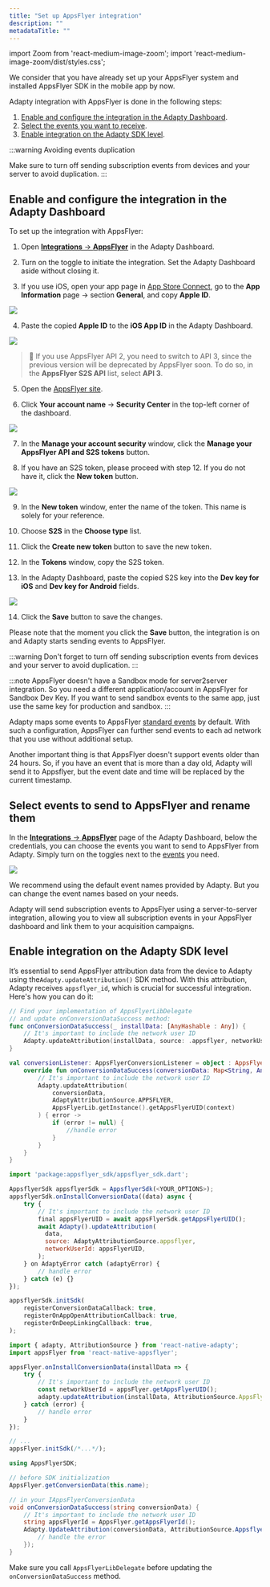 ```yaml
---
title: "Set up AppsFlyer integration"
description: ""
metadataTitle: ""
---
```


import Zoom from 'react-medium-image-zoom';
import 'react-medium-image-zoom/dist/styles.css';

We consider that you have already set up your AppsFlyer system and installed AppsFlyer SDK in the mobile app by now.

Adapty integration with AppsFlyer is done in the following steps:

1. [Enable and configure the integration in the Adapty Dashboard](appsflyer-setup#enable-and-configure-the-integration-in-the-adapty-dashboard).
2. [Select the events you want to receive](appsflyer-setup#select-events-to-send-to-appsflyer-and-rename-them).
3. [Enable integration on the Adapty SDK level](appsflyer-setup#enable-integration-on-the-adapty-sdk-level).

:::warning
Avoiding events duplication

Make sure to turn off sending subscription events from devices and your server to avoid duplication.
:::

## Enable and configure the integration in the Adapty Dashboard

To set up the integration with AppsFlyer:

1. Open [**Integrations** -> **AppsFlyer**](https://app.adapty.io/integrations/appsflyer) in the Adapty Dashboard.

2. Turn on the toggle to initiate the integration. Set the Adapty Dashboard aside without closing it.

3. If you use iOS, open your app page in [App Store Connect](https://appstoreconnect.apple.com/), go to the **App Information** page -> section **General**, and copy **Apple ID**.

   
<Zoom>
  <img src={require('./img/43a5cc6-apple_id.webp').default}
  style={{
    border: '1px solid #727272', /* border width and color */
    width: '700px', /* image width */
    display: 'block', /* for alignment */
    margin: '0 auto' /* center alignment */
  }}
/>
</Zoom>




4. Paste the copied **Apple ID** to the **iOS App ID** in the Adapty Dashboard.

   
<Zoom>
  <img src={require('./img/61bff5a-appsflyer_iOS_app_id.webp').default}
  style={{
    border: '1px solid #727272', /* border width and color */
    width: '700px', /* image width */
    display: 'block', /* for alignment */
    margin: '0 auto' /* center alignment */
  }}
/>
</Zoom>




   > 🚧 If you use AppsFlyer API 2, you need to switch to API 3, since the previous version will be deprecated by AppsFlyer soon. To do so, in the **AppsFlyer S2S API** list, select **API 3**.

5. Open the [AppsFlyer site](https://hq1.appsflyer.com/home). 

6. Click **Your account name** -> **Security Center** in the top-left corner of the dashboard.

   
<Zoom>
  <img src={require('./img/1c18c50-appsflyer_security_center.webp').default}
  style={{
    border: '1px solid #727272', /* border width and color */
    width: '700px', /* image width */
    display: 'block', /* for alignment */
    margin: '0 auto' /* center alignment */
  }}
/>
</Zoom>




7. In the **Manage your account security** window, click the **Manage your AppsFlyer API and S2S tokens** button.

8. If you have an S2S token, please proceed with step 12. If you do not have it, click the **New token** button. 

   
<Zoom>
  <img src={require('./img/7934920-appsflyer_new_token.webp').default}
  style={{
    border: '1px solid #727272', /* border width and color */
    width: '700px', /* image width */
    display: 'block', /* for alignment */
    margin: '0 auto' /* center alignment */
  }}
/>
</Zoom>




9. In the **New token** window, enter the name of the token. This name is solely for your reference. 

10. Choose **S2S** in the **Choose type** list.

11. Click the **Create new token** button to save the new token.

12. In the **Tokens** window, copy the S2S token.

13. In the Adapty Dashboard, paste the copied S2S key into the **Dev key for iOS** and **Dev key for Android** fields. 


<Zoom>
  <img src={require('./img/43cacb2-appsflyer_dev_keys.webp').default}
  style={{
    border: '1px solid #727272', /* border width and color */
    width: '700px', /* image width */
    display: 'block', /* for alignment */
    margin: '0 auto' /* center alignment */
  }}
/>
</Zoom>





14. Click the **Save** button to save the changes. 

Please note that the moment you click the **Save** button, the integration is on and Adapty starts sending events to AppsFlyer. 

:::warning
Don't forget to turn off sending subscription events from devices and your server to avoid duplication.
:::

:::note
AppsFlyer doesn't have a Sandbox mode for server2server integration. So you need a different application/account in AppsFlyer for Sandbox Dev Key. If you want to send sandbox events to the same app, just use the same key for production and sandbox.
:::

Adapty maps some events to AppsFlyer [standard events](https://support.appsflyer.com/hc/en-us/articles/115005544169-Rich-in-app-events-for-Android-and-iOS#event-types) by default. With such a configuration, AppsFlyer can further send events to each ad network that you use without additional setup.

Another important thing is that AppsFlyer doesn't support events older than 24 hours. So, if you have an event that is more than a day old, Adapty will send it to Appsflyer, but the event date and time will be replaced by the current timestamp.

## Select events to send to AppsFlyer and rename them

In the [**Integrations** -> **AppsFlyer**](https://app.adapty.io/integrations/appsflyer) page of the Adapty Dashboard, below the credentials, you can choose the events you want to send to AppsFlyer from Adapty. Simply turn on the toggles next to the [events](events) you need.


<Zoom>
  <img src={require('./img/1b0c777-CleanShot_2023-08-11_at_14.56.362x.webp').default}
  style={{
    border: '1px solid #727272', /* border width and color */
    width: '700px', /* image width */
    display: 'block', /* for alignment */
    margin: '0 auto' /* center alignment */
  }}
/>
</Zoom>





We recommend using the default event names provided by Adapty. But you can change the event names based on your needs.

Adapty will send subscription events to AppsFlyer using a server-to-server integration, allowing you to view all subscription events in your AppsFlyer dashboard and link them to your acquisition campaigns.

## Enable integration on the Adapty SDK level

It’s essential to send AppsFlyer attribution data from the device to Adapty using the`Adapty.updateAttribution()` SDK method. With this attribution, Adapty receives `appsflyer_id`, which is crucial for successful integration. Here's how you can do it:

```swift title="iOS (Swift)"
// Find your implementation of AppsFlyerLibDelegate 
// and update onConversionDataSuccess method:
func onConversionDataSuccess(_ installData: [AnyHashable : Any]) {
    // It's important to include the network user ID
    Adapty.updateAttribution(installData, source: .appsflyer, networkUserId: AppsFlyerLib.shared().getAppsFlyerUID())
}
```
```kotlin title="Android (Kotlin)"
val conversionListener: AppsFlyerConversionListener = object : AppsFlyerConversionListener {
    override fun onConversionDataSuccess(conversionData: Map<String, Any>) {
        // It's important to include the network user ID
        Adapty.updateAttribution(
            conversionData,
            AdaptyAttributionSource.APPSFLYER,
            AppsFlyerLib.getInstance().getAppsFlyerUID(context)
        ) { error ->
            if (error != null) {
                //handle error
            }
        }
    }
}
```
```javascript title="Flutter (Dart)"
import 'package:appsflyer_sdk/appsflyer_sdk.dart';

AppsflyerSdk appsflyerSdk = AppsflyerSdk(<YOUR_OPTIONS>);
appsflyerSdk.onInstallConversionData((data) async {
    try {
        // It's important to include the network user ID
        final appsFlyerUID = await appsFlyerSdk.getAppsFlyerUID();
        await Adapty().updateAttribution(
          data,
          source: AdaptyAttributionSource.appsflyer,
          networkUserId: appsFlyerUID,
        );
    } on AdaptyError catch (adaptyError) {
        // handle error
    } catch (e) {}
});

appsflyerSdk.initSdk(
    registerConversionDataCallback: true,
    registerOnAppOpenAttributionCallback: true,
    registerOnDeepLinkingCallback: true,
);
```
```typescript title="React Native (JS)"
import { adapty, AttributionSource } from 'react-native-adapty';
import appsFlyer from 'react-native-appsflyer';

appsFlyer.onInstallConversionData(installData => {
	try {
		// It's important to include the network user ID
		const networkUserId = appsFlyer.getAppsFlyerUID();
		adapty.updateAttribution(installData, AttributionSource.AppsFlyer, networkUserId);
	} catch (error) {
		// handle error
	}
});

// ...
appsFlyer.initSdk(/*...*/);
```
```csharp title="Unity (C#)"
using AppsFlyerSDK;

// before SDK initialization
AppsFlyer.getConversionData(this.name);

// in your IAppsFlyerConversionData
void onConversionDataSuccess(string conversionData) {
    // It's important to include the network user ID
    string appsFlyerId = AppsFlyer.getAppsFlyerId();
    Adapty.UpdateAttribution(conversionData, AttributionSource.Appsflyer, appsFlyerId, (error) => {
        // handle the error
    });
}
```

Make sure you call `AppsFlyerLibDelegate` before updating the `onConversionDataSuccess` method.